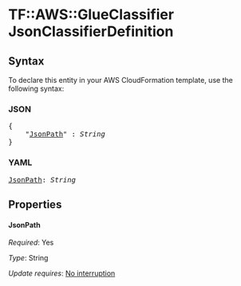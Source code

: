 # TF::AWS::GlueClassifier JsonClassifierDefinition

## Syntax

To declare this entity in your AWS CloudFormation template, use the following syntax:

### JSON

<pre>
{
    "<a href="#jsonpath" title="JsonPath">JsonPath</a>" : <i>String</i>
}
</pre>

### YAML

<pre>
<a href="#jsonpath" title="JsonPath">JsonPath</a>: <i>String</i>
</pre>

## Properties

#### JsonPath

_Required_: Yes

_Type_: String

_Update requires_: [No interruption](https://docs.aws.amazon.com/AWSCloudFormation/latest/UserGuide/using-cfn-updating-stacks-update-behaviors.html#update-no-interrupt)

